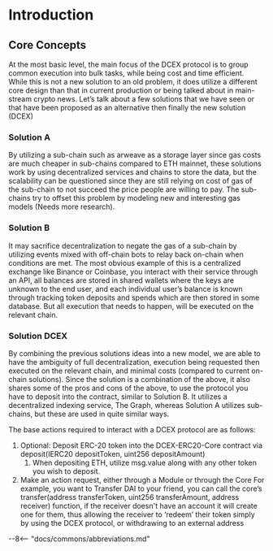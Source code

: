 # Introduction

## Core Concepts

At the most basic level, the main focus of the DCEX protocol is to group common execution into bulk tasks, while being cost and time efficient. While this is not a new solution to an old problem, it does utilize a different core design than that in current production or being talked about in main-stream crypto news. Let’s talk about a few solutions that we have seen or that have been proposed as an alternative then finally the new solution (DCEX)

### Solution A
By utilizing a sub-chain such as arweave as a storage layer since gas costs are much cheaper in sub-chains compared to ETH mainnet, these solutions work by using decentralized services and chains to store the data, but the scalability can be questioned since they are still relying on cost of gas of the sub-chain to not succeed the price people are willing to pay. The sub-chains try to offset this problem by modeling new and interesting gas models (Needs more research).

### Solution B
It may sacrifice decentralization to negate the gas of a sub-chain by utilizing events mixed with off-chain bots to relay back on-chain when conditions are met. The most obvious example of this is a centralized exchange like Binance or Coinbase, you interact with their service through an API, all balances are stored in shared wallets where the keys are unknown to the end user, and each individual user’s balance is known through tracking token deposits and spends which are then stored in some database. But all execution that needs to happen, will be executed on the relevant chain.

### Solution DCEX
By combining the previous solutions ideas into a new model, we are able to have the ambiguity of full decentralization, execution being requested then executed on the relevant chain, and minimal costs (compared to current on-chain solutions). Since the solution is a combination of the above, it also shares some of the pros and cons of the above, to use the protocol you have to deposit into the contract, similar to Solution B. It utilizes a decentralized indexing service, The Graph, whereas Solution A utilizes sub-chains, but these are used in quite similar ways.

The base actions required to interact with a DCEX protocol are as follows:

1. Optional: Deposit ERC-20 token into the DCEX-ERC20-Core contract via deposit(IERC20 depositToken, uint256 depositAmount)
    1. When depositing ETH, utilize msg.value along with any other token you wish to deposit.
2. Make an action request, either through a Module or through the Core
For example, you want to Transfer DAI to your friend, you can call the core’s  transfer(address transferToken, uint256 transferAmount, address receiver) function, if the receiver doesn't have an account it will create one for them, thus allowing the receiver to ‘redeem’ their token simply by using the DCEX protocol, or withdrawing to an external address


--8<-- "docs/commons/abbreviations.md"